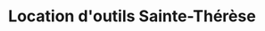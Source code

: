 ---
title: "Location d'outils Sainte-Thérèse"
url: /sainte-therese/location-doutils-sainte-therese/
shop: tools
---